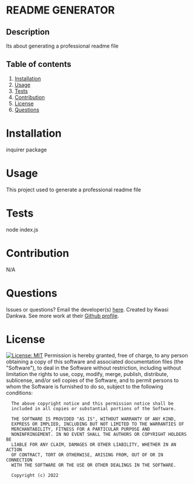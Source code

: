 # README GENERATOR

  ## Description
  Its about generating a professional readme file
  
  ## Table of contents
  
  1. [Installation](#installation)
  2. [Usage](#usage)
  3. [Tests](#tests)
  4. [Contribution](#contribution)
  5. [License](#license)
  6. [Questions](#questions)
  
  # Installation
  
  inquirer package
  
  # Usage
  
  This project used to generate a professional readme file
  
  # Tests
  
  node index.js
  
  # Contribution
  
  N/A
  # Questions
  
  Issues or questions? Email the developer(s) [here](mailto:edannkwa14@gmail.com).
  Created by Kwasi Dankwa. See more work at their [Github profile](https://github.com/Kwasi-Dankwa).
  # License
  [![License: MIT](https://img.shields.io/badge/License-MIT-yellow.svg)](https://opensource.org/licenses/MIT)
      Permission is hereby granted, free of charge, to any person obtaining
      a copy of this software and associated documentation files (the
      "Software"), to deal in the Software without restriction, including
      without limitation the rights to use, copy, modify, merge, publish,
      distribute, sublicense, and/or sell copies of the Software, and to
      permit persons to whom the Software is furnished to do so, subject to
      the following conditions:
      
      The above copyright notice and this permission notice shall be
      included in all copies or substantial portions of the Software.
      
      THE SOFTWARE IS PROVIDED "AS IS", WITHOUT WARRANTY OF ANY KIND,
      EXPRESS OR IMPLIED, INCLUDING BUT NOT LIMITED TO THE WARRANTIES OF
      MERCHANTABILITY, FITNESS FOR A PARTICULAR PURPOSE AND
      NONINFRINGEMENT. IN NO EVENT SHALL THE AUTHORS OR COPYRIGHT HOLDERS BE
      LIABLE FOR ANY CLAIM, DAMAGES OR OTHER LIABILITY, WHETHER IN AN ACTION
      OF CONTRACT, TORT OR OTHERWISE, ARISING FROM, OUT OF OR IN CONNECTION
      WITH THE SOFTWARE OR THE USE OR OTHER DEALINGS IN THE SOFTWARE.
      
      Copyright (c) 2022